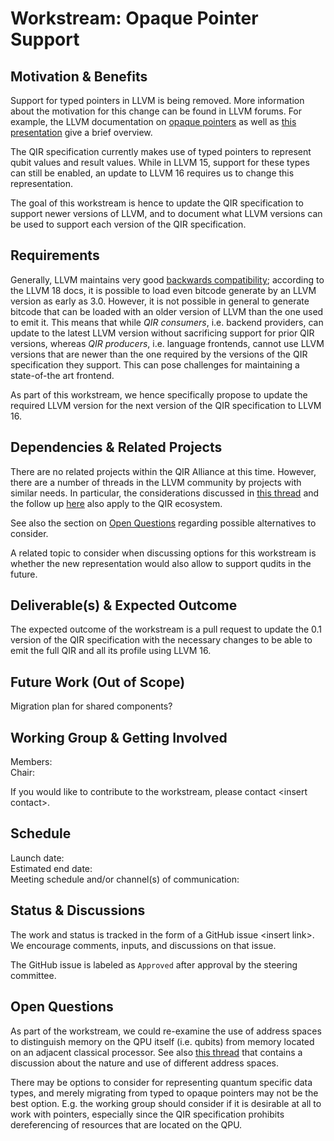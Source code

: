 # Workstream: Opaque Pointer Support

## Motivation & Benefits

Support for typed pointers in LLVM is being removed. More information about the
motivation for this change can be found in LLVM forums. For example, the LLVM
documentation on [opaque pointers](https://llvm.org/docs/OpaquePointers.html) as
well as [this
presentation](https://llvm.org/devmtg/2022-04-03/slides/keynote.Opaque.Pointers.Are.Coming.pdf)
give a brief overview.

The QIR specification currently makes use of typed pointers to represent qubit
values and result values. While in LLVM 15, support for these types can still be
enabled, an update to LLVM 16 requires us to change this representation.

The goal of this workstream is hence to update the QIR specification to support
newer versions of LLVM, and to document what LLVM versions can be used to
support each version of the QIR specification.

## Requirements

Generally, LLVM maintains very good [backwards
compatibility](https://llvm.org/docs/DeveloperPolicy.html#ir-backwards-compatibility);
according to the LLVM 18 docs, it is possible to load even bitcode generate by
an LLVM version as early as 3.0. However, it is not possible in general to
generate bitcode that can be loaded with an older version of LLVM than the one
used to emit it. This means that while *QIR consumers*, i.e. backend providers,
can update to the latest LLVM version without sacrificing support for prior QIR
versions, whereas *QIR producers*, i.e. language frontends, cannot use LLVM
versions that are newer than the one required by the versions of the QIR
specification they support. This can pose challenges for maintaining a
state-of-the art frontend.

As part of this workstream, we hence specifically propose to update the required
LLVM version for the next version of the QIR specification to LLVM 16.

## Dependencies & Related Projects

There are no related projects within the QIR Alliance at this time. However,
there are a number of threads in the LLVM community by projects with similar
needs. In particular, the considerations discussed in [this
thread](https://discourse.llvm.org/t/rfc-better-support-for-typed-pointers-in-an-opaque-pointer-world/63339)
and the follow up
[here](https://discourse.llvm.org/t/rfc-adding-opaque-types-to-llvm-ir/65326)
also apply to the QIR ecosystem.

See also the section on [Open Questions](#open-questions) regarding possible
alternatives to consider.

A related topic to consider when discussing options for this workstream is
whether the new representation would also allow to support qudits in the future.

## Deliverable(s) & Expected Outcome

The expected outcome of the workstream is a pull request to update the 0.1
version of the QIR specification with the necessary changes to be able to emit
the full QIR and all its profile using LLVM 16.

## Future Work (Out of Scope)

Migration plan for shared components?

## Working Group & Getting Involved

Members: <br/>
Chair:

If you would like to contribute to the workstream, please contact \<insert
contact\>.

## Schedule

Launch date: <br/>
Estimated end date: <br/>
Meeting schedule and/or channel(s) of communication:

## Status & Discussions

The work and status is tracked in the form of a GitHub issue \<insert link\>.
<br/>
We encourage comments, inputs, and discussions on that issue.

The GitHub issue is labeled as `Approved` after approval by the steering
committee.

## Open Questions

As part of the workstream, we could re-examine the use of address spaces to
distinguish memory on the QPU itself (i.e. qubits) from memory located on an
adjacent classical processor. See also [this
thread](https://discourse.llvm.org/t/casting-between-address-spaces-and-address-space-semantics/10920/16)
that contains a discussion about the nature and use of different address spaces.

There may be options to consider for representing quantum specific data types,
and merely migrating from typed to opaque pointers may not be the best option.
E.g. the working group should consider if it is desirable at all to work with
pointers, especially since the QIR specification prohibits dereferencing of
resources that are located on the QPU.
